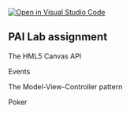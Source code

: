 [![Open in Visual Studio Code](https://classroom.github.com/assets/open-in-vscode-c66648af7eb3fe8bc4f294546bfd86ef473780cde1dea487d3c4ff354943c9ae.svg)](https://classroom.github.com/online_ide?assignment_repo_id=7873978&assignment_repo_type=AssignmentRepo)
## PAI Lab assignment 

The HML5 Canvas API

Events

The Model-View-Controller pattern

Poker
